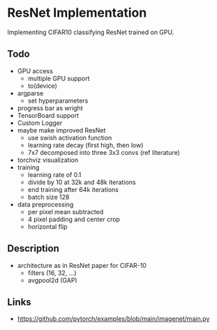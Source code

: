 # ResNet Implementation

Implementing CIFAR10 classifying ResNet trained on GPU.

## Todo
- GPU access
  - multiple GPU support
  - to(device)
- argparse
  - set hyperparameters
- progress bar as wright
- TensorBoard support
- Custom Logger
- maybe make improved ResNet
  - use swish activation function
  - learning rate decay (first high, then low)
  - 7x7 decomposed into three 3x3 convs (ref literature)
- torchviz visualization
- training
  - learning rate of 0.1 
  - divide by 10 at 32k and 48k iterations
  - end training after 64k iterations
  - batch size 128
- data preprocessing
  - per pixel mean subtracted
  - 4 pixel padding and center crop
  - horizontal flip

## Description
- architecture as in ResNet paper for CIFAR-10
  - filters (16, 32, ...)
  - avgpool2d (GAP)

## Links
- https://github.com/pytorch/examples/blob/main/imagenet/main.py
